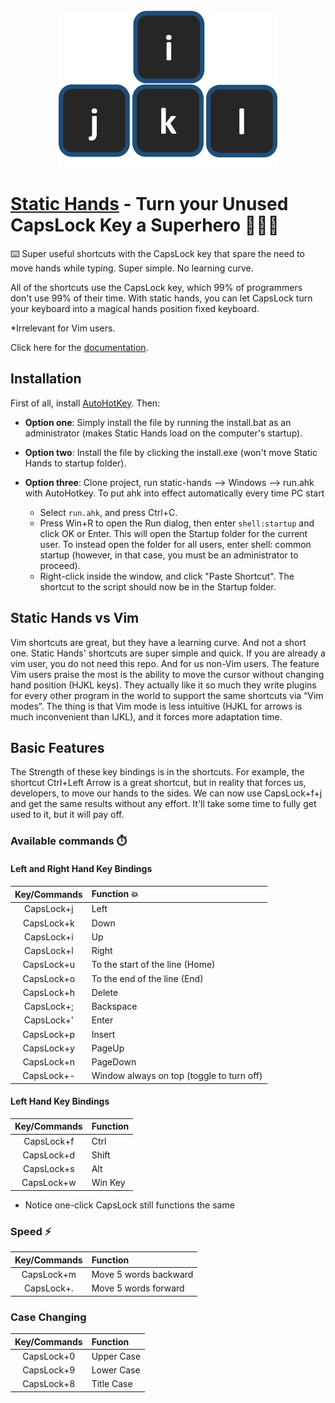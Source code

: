 <div align="center">
	<br>
	<a href="https://raw.githubusercontent.com/sindresorhus/css-in-readme-like-wat/main/readme.md">
		<img src="icon.png" width="350" height="250" alt="Click to see the source">
	</a>
	<br>
</div>

# [Static Hands](https://almogtavor.github.io/static-hands/) - Turn your Unused CapsLock Key a Superhero 🦸‍♂️🚀

⌨️ Super useful shortcuts with the CapsLock key that spare the need to move hands while typing. Super simple. No learning curve.

All of the shortcuts use the CapsLock key, which 99% of programmers don't use 99% of their time. With static hands, you can let CapsLock turn your keyboard into a magical hands position fixed keyboard.

*Irrelevant for Vim users.

Click here for the [documentation](https://almogtavor.github.io/static-hands/).

## Installation

First of all, install [AutoHotKey](https://www.autohotkey.com/). Then:
* **Option one**: Simply install the file by running the install.bat as an administrator (makes Static Hands load on the computer's startup).
* **Option two**: Install the file by clicking the install.exe (won't move Static Hands to startup folder).
* **Option three**: Clone project, run static-hands --> Windows --> run.ahk with AutoHotkey. To put ahk into effect automatically every time PC start

  * Select `run.ahk`, and press Ctrl+C.
  * Press Win+R to open the Run dialog, then enter `shell:startup` and click OK or Enter. This will open the Startup folder for the current user. To instead open the folder for all users, enter shell: common startup (however, in that case, you must be an administrator to proceed).
  * Right-click inside the window, and click "Paste Shortcut". The shortcut to the script should now be in the Startup folder.

## Static Hands vs Vim

Vim shortcuts are great, but they have a learning curve. And not a short one. Static Hands' shortcuts are super simple and quick. If you are already a vim user, you do not need this repo. And for us non-Vim users. The feature Vim users praise the most is the ability to move the cursor without changing hand position (HJKL keys). They actually like it so much they write plugins for every other program in the world to support the same shortcuts via “Vim modes”. The thing is that Vim mode is less intuitive (HJKL for arrows is much inconvenient than IJKL), and it forces more adaptation time.

## Basic Features

The Strength of these key bindings is in the shortcuts.
For example, the shortcut Ctrl+Left Arrow is a great shortcut, but in reality that forces us, developers, to move our hands to the sides. We can now use CapsLock+f+j and get the same results without any effort. It'll take some time to fully get used to it, but it will pay off.

### Available commands ⏱️

#### Left and Right Hand Key Bindings
|Key/Commands|Function 💥|
|:----------:|:-------|
|CapsLock+j|Left|
|CapsLock+k|Down|
|CapsLock+i|Up|
|CapsLock+l|Right|
|CapsLock+u| To the start of the line (Home)|
|CapsLock+o| To the end of the line (End)|
|CapsLock+h| Delete|
|CapsLock+;| Backspace|
|CapsLock+'| Enter|
|CapsLock+p| Insert|
|CapsLock+y| PageUp|
|CapsLock+n| PageDown|
|CapsLock+-| Window always on top (toggle to turn off)|

#### Left Hand Key Bindings
|Key/Commands|Function|
|:----------:|:-------|
|CapsLock+f|Ctrl|
|CapsLock+d|Shift|
|CapsLock+s|Alt|
|CapsLock+w|Win Key|


* Notice one-click CapsLock still functions the same

### Speed ⚡️

|Key/Commands|Function|
|:----------:|:-------|
|CapsLock+m| Move 5 words backward|
|CapsLock+.| Move 5 words forward|


### Case Changing

|Key/Commands|Function|
|:----------:|:-------|
|CapsLock+0|Upper Case|
|CapsLock+9|Lower Case|
|CapsLock+8|Title Case|
